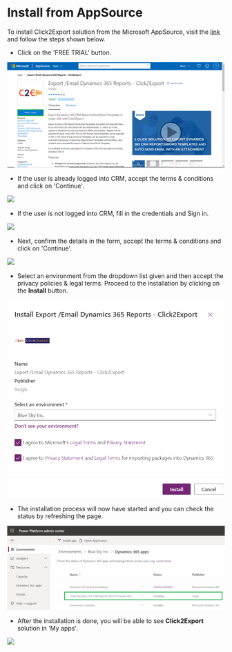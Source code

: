 # Install from AppSource

To install Click2Export solution from the Microsoft AppSource, visit the [link](https://appsource.microsoft.com/en-us/product/dynamics-365/inogic.ee5e7d77-c818-43b0-a216-7d5f1c63f1ad?tab=Overview) and follow the steps shown below.&#x20;

* Click on the 'FREE TRIAL' button.

![](<../../.gitbook/assets/1 (333).png>)

* If the user is already logged into CRM, accept the terms & conditions and click on 'Continue'.

![](../../.gitbook/assets/2020\_05\_26\_13\_29\_05\_Export\_Email\_Dynamics\_365\_Reports\_Click2Export.png)

* If the user is not logged into CRM, fill in the credentials and Sign in.

![](<../../.gitbook/assets/2020-05-26 13\_31\_54-Export \_Email Dynamics 365 Reports - Click2Export.png>)

* Next, confirm the details in the form, accept the terms & conditions and click on 'Continue'.

![](../../.gitbook/assets/2020\_05\_26\_13\_34\_21\_.png)

* Select an environment from the dropdown list given and then accept the privacy policies & legal terms. Proceed to the installation by clicking on the **Install** button.

![](<../../.gitbook/assets/111 (2).png>)

* The installation process will now have started and you can check the status by refreshing the page.

![](../../.gitbook/assets/222.png)

* After the installation is done, you will be able to see **Click2Export** solution in 'My apps'.&#x20;

![](<../../.gitbook/assets/2020-05-26 13\_51\_57-Sales Activity Social Dashboard - Microsoft Dynamics 365.png>)
